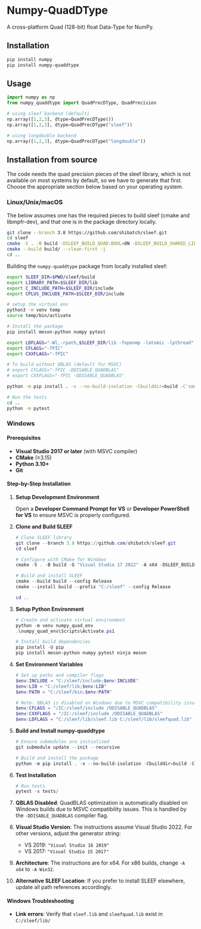 # Numpy-QuadDType

A cross-platform Quad (128-bit) float Data-Type for NumPy.

## Installation

```bash
pip install numpy
pip install numpy-quaddtype
```

## Usage

```python
import numpy as np
from numpy_quaddtype import QuadPrecDType, QuadPrecision

# using sleef backend (default)
np.array([1,2,3], dtype=QuadPrecDType())
np.array([1,2,3], dtype=QuadPrecDType("sleef"))

# using longdouble backend
np.array([1,2,3], dtype=QuadPrecDType("longdouble"))
```

## Installation from source

The code needs the quad precision pieces of the sleef library, which is not available on most systems by default, so we have to generate that first. Choose the appropriate section below based on your operating system.

### Linux/Unix/macOS

The below assumes one has the required pieces to build sleef (cmake and libmpfr-dev), and that one is in the package directory locally.

```bash
git clone --branch 3.8 https://github.com/shibatch/sleef.git
cd sleef
cmake -S . -B build -DSLEEF_BUILD_QUAD:BOOL=ON -DSLEEF_BUILD_SHARED_LIBS:BOOL=ON -DCMAKE_POSITION_INDEPENDENT_CODE=ON
cmake --build build/ --clean-first -j
cd ..
```

Building the `numpy-quaddtype` package from locally installed sleef:

```bash
export SLEEF_DIR=$PWD/sleef/build
export LIBRARY_PATH=$SLEEF_DIR/lib
export C_INCLUDE_PATH=$SLEEF_DIR/include
export CPLUS_INCLUDE_PATH=$SLEEF_DIR/include

# setup the virtual env
python3 -m venv temp
source temp/bin/activate

# Install the package
pip install meson-python numpy pytest

export LDFLAGS="-Wl,-rpath,$SLEEF_DIR/lib -fopenmp -latomic -lpthread"
export CFLAGS="-fPIC"
export CXXFLAGS="-fPIC"

# To build without QBLAS (default for MSVC)
# export CFLAGS="-fPIC -DDISABLE_QUADBLAS"
# export CXXFLAGS="-fPIC -DDISABLE_QUADBLAS"

python -m pip install . -v --no-build-isolation -Cbuilddir=build -C'compile-args=-v'

# Run the tests
cd ..
python -m pytest
```

### Windows

#### Prerequisites

- **Visual Studio 2017 or later** (with MSVC compiler)
- **CMake** (≥3.15)
- **Python 3.10+** 
- **Git**

#### Step-by-Step Installation

1. **Setup Development Environment**

   Open a **Developer Command Prompt for VS** or **Developer PowerShell for VS** to ensure MSVC is properly configured.

2. **Clone and Build SLEEF**

   ```powershell
   # Clone SLEEF library
   git clone --branch 3.8 https://github.com/shibatch/sleef.git
   cd sleef

   # Configure with CMake for Windows
   cmake -S . -B build -G "Visual Studio 17 2022" -A x64 -DSLEEF_BUILD_QUAD:BOOL=ON -DSLEEF_BUILD_SHARED_LIBS:BOOL=ON -DCMAKE_POSITION_INDEPENDENT_CODE=ON

   # Build and install SLEEF
   cmake --build build --config Release
   cmake --install build --prefix "C:/sleef" --config Release

   cd ..
   ```

3. **Setup Python Environment**

   ```powershell
   # Create and activate virtual environment
   python -m venv numpy_quad_env
   .\numpy_quad_env\Scripts\Activate.ps1

   # Install build dependencies
   pip install -U pip
   pip install meson-python numpy pytest ninja meson
   ```

4. **Set Environment Variables**

   ```powershell
   # Set up paths and compiler flags
   $env:INCLUDE = "C:/sleef/include;$env:INCLUDE"
   $env:LIB = "C:/sleef/lib;$env:LIB"
   $env:PATH = "C:/sleef/bin;$env:PATH"

   # Note: QBLAS is disabled on Windows due to MSVC compatibility issues
   $env:CFLAGS = "/IC:/sleef/include /DDISABLE_QUADBLAS"
   $env:CXXFLAGS = "/IC:/sleef/include /DDISABLE_QUADBLAS"
   $env:LDFLAGS = "C:/sleef/lib/sleef.lib C:/sleef/lib/sleefquad.lib"
   ```

5. **Build and Install numpy-quaddtype**

   ```powershell
   # Ensure submodules are initialized
   git submodule update --init --recursive

   # Build and install the package
   python -m pip install . -v --no-build-isolation -Cbuilddir=build -C'compile-args=-v'
   ```

6. **Test Installation**

   ```powershell
   # Run tests
   pytest -s tests/
   ```

1. **QBLAS Disabled**: QuadBLAS optimization is automatically disabled on Windows builds due to MSVC compatibility issues. This is handled by the `-DDISABLE_QUADBLAS` compiler flag.

2. **Visual Studio Version**: The instructions assume Visual Studio 2022. For other versions, adjust the generator string:
   - VS 2019: `"Visual Studio 16 2019"`
   - VS 2017: `"Visual Studio 15 2017"`

3. **Architecture**: The instructions are for x64. For x86 builds, change `-A x64` to `-A Win32`.

4. **Alternative SLEEF Location**: If you prefer to install SLEEF elsewhere, update all path references accordingly.

#### Windows Troubleshooting
- **Link errors**: Verify that `sleef.lib` and `sleefquad.lib` exist in `C:/sleef/lib/`